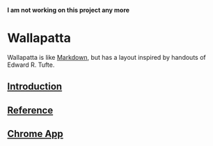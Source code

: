 **I am not working on this project any more**

# Wallapatta

Wallapatta is like [Markdown](http://en.wikipedia.org/wiki/Markdown),
but has a layout inspired by handouts of Edward R. Tufte.

## [Introduction](http://vpj.github.io/wallapatta/index.html)
## [Reference](http://vpj.github.io/wallapatta/reference.html)
## [Chrome App](https://chrome.google.com/webstore/detail/wallapatta/nleponjjojkllonfamfjhebhadibjlip)
